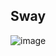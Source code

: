 **Sway**
--------
![image](https://github.com/user-attachments/assets/f8168c27-74bd-437a-9dd2-ff884c3716da)
